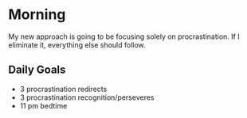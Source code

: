 # Morning
My new approach is going to be focusing solely on procrastination. If I eliminate it, everything else should follow.

## Daily Goals
- 3 procrastination redirects
- 3 procrastination recognition/perseveres 
- 11 pm bedtime

